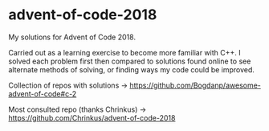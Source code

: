 # advent-of-code-2018
My solutions for Advent of Code 2018.

Carried out as a learning exercise to become more familiar with C++. I solved each problem first then compared to solutions found online to see alternate methods of solving, or finding ways my code could be improved.


Collection of repos with solutions 		-> https://github.com/Bogdanp/awesome-advent-of-code#c-2

Most consulted repo (thanks Chrinkus) 	-> https://github.com/Chrinkus/advent-of-code-2018

